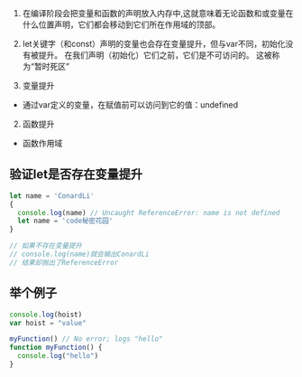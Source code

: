 1. 在编译阶段会把变量和函数的声明放入内存中,这就意味着无论函数和或变量在什么位置声明，它们都会移动到它们所在作用域的顶部。
2. let关键字（和const）声明的变量也会存在变量提升，但与var不同，初始化没有被提升。 在我们声明（初始化）它们之前，它们是不可访问的。 这被称为“暂时死区”

3. 变量提升
  - 通过var定义的变量，在赋值前可以访问到它的值：undefined

2. 函数提升
  - 函数作用域


## 验证let是否存在变量提升
```js
let name = 'ConardLi'
{
  console.log(name) // Uncaught ReferenceError: name is not defined
  let name = 'code秘密花园'
}

// 如果不存在变量提升
// console.log(name)就会输出ConardLi
// 结果却抛出了ReferenceError
```


## 举个例子
```js
console.log(hoist)
var hoist = "value"

myFunction() // No error; logs "hello"
function myFunction() {
  console.log("hello")
}
```